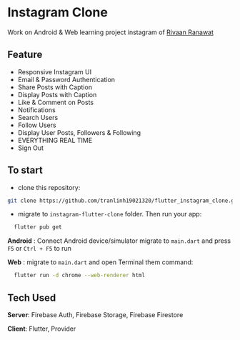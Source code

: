 # Instagram Clone
Work on Android & Web
learning project instagram of [Rivaan Ranawat](https://github.com/RivaanRanawat?tab=repositories) 

## Feature
- Responsive Instagram UI
- Email & Password Authentication
- Share Posts with Caption
- Display Posts with Caption
- Like & Comment on Posts
- Notifications
- Search Users
- Follow Users
- Display User Posts, Followers & Following
- EVERYTHING REAL TIME
- Sign Out
## To start
- clone this repository:
``` sh
git clone https://github.com/tranlinh19021320/flutter_instagram_clone.git
```

- migrate to ```instagram-flutter-clone``` folder.
Then run your app:
```bash
  flutter pub get
```
**Android** :
Connect Android device/simulator
migrate to ```main.dart``` and press ```F5``` or ```Ctrl + F5``` to run

**Web** :
migrate to ```main.dart``` and open Terminal them command:
```bash
  flutter run -d chrome --web-renderer html
```

## Tech Used
**Server**: Firebase Auth, Firebase Storage, Firebase Firestore

**Client**: Flutter, Provider

